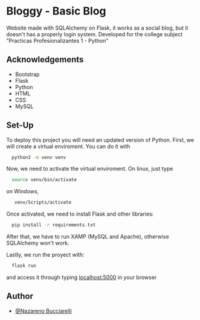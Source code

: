
# Bloggy - Basic Blog

Website made with SQLAlchemy on Flask, it works as a social blog, but it doesn't has a properly login system. Developed for the college subject "Practicas Profesionalizantes 1 - Python"

## Acknowledgements

 - Bootstrap
 - Flask
 - Python
 - HTML
 - CSS
 - MySQL

## Set-Up

To deploy this project you will need an updated version of Python.
First, we will create a virtual enviroment. You can do it with
```bash
  python3 -m venv venv
```
Now, we need to activate the virtual enviroment.
On linux, just type
```bash
  source venv/bin/activate
```
on Windows,
```bash
   venv/Scripts/activate
```
Once activated, we need to install Flask and other libraries:

```bash
  pip install -r requirements.txt
```
After that, we have to run XAMP (MySQL and Apache), otherwise SQLAlchemy won't work.

Lastly, we run the proyect with:
```bash
  flask run
```

and access it through typing [localhost:5000](http://localhost:5000/) in your browser


## Author

- [@Nazareno Bucciarelli](https://github.com/nazabucciarelliITEC)
